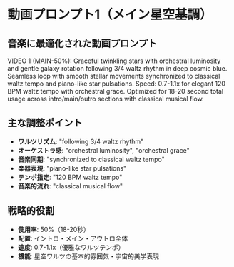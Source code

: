 # 動画プロンプト1（メイン星空基調）

## 音楽に最適化された動画プロンプト

VIDEO 1 (MAIN-50%): Graceful twinkling stars with orchestral luminosity and gentle galaxy rotation following 3/4 waltz rhythm in deep cosmic blue. Seamless loop with smooth stellar movements synchronized to classical waltz tempo and piano-like star pulsations. Speed: 0.7-1.1x for elegant 120 BPM waltz tempo with orchestral grace. Optimized for 18-20 second total usage across intro/main/outro sections with classical musical flow.

## 主な調整ポイント

- **ワルツリズム**: "following 3/4 waltz rhythm"
- **オーケストラ感**: "orchestral luminosity", "orchestral grace"
- **音楽同期**: "synchronized to classical waltz tempo"
- **楽器表現**: "piano-like star pulsations"
- **テンポ指定**: "120 BPM waltz tempo"
- **音楽的流れ**: "classical musical flow"

## 戦略的役割
- **使用率**: 50%（18-20秒）
- **配置**: イントロ・メイン・アウトロ全体
- **速度**: 0.7-1.1x（優雅なワルツテンポ）
- **機能**: 星空ワルツの基本的雰囲気・宇宙的美学表現